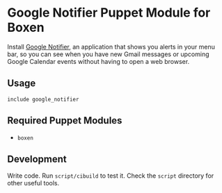 # Google Notifier Puppet Module for Boxen

Install [Google Notifier](http://toolbar.google.com/gmail-helper/notifier_mac.html), an application that shows you alerts in your menu bar, so you can see when you have new Gmail messages or upcoming Google Calendar events without having to open a web browser.

## Usage

```puppet
include google_notifier
```

## Required Puppet Modules

* `boxen`

## Development

Write code. Run `script/cibuild` to test it. Check the `script`
directory for other useful tools.
